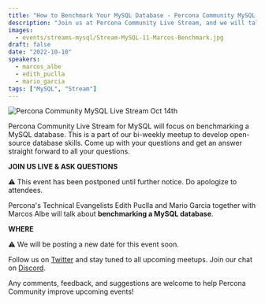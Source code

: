 ```yaml
---
title: "How to Benchmark Your MySQL Database - Percona Community MySQL Live Stream & Chat - Oct 14th"
description: "Join us at Percona Community Live Stream, and we will talk about benchmarking your MySQL database with database experts on Friday, October 14th at 9:00 AM EDT  / 03:00 PM CEST/ 06:30 PM IST."
images:
  - events/streams-mysql/Stream-MySQL-11-Marcos-Benchmark.jpg
draft: false
date: "2022-10-10"
speakers:
  - marcos_albe
  - edith_puclla
  - mario_garcia
tags: ["MySQL", "Stream"]
---
```


![Percona Community MySQL Live Stream Oct 14th](events/streams-mysql/Stream-MySQL-11-Marcos-Benchmark.jpg)

Percona Community Live Stream for MySQL will focus on benchmarking a MySQL database. This is a part of our bi-weekly meetup to develop open-source database skills. Come up with your questions and get an answer straight forward to all your questions.

**JOIN US LIVE & ASK QUESTIONS**

⚠️ This event has been postponed until further notice. Do apologize to attendees.

Percona's Technical Evangelists Edith Puclla and Mario Garcia together with Marcos Albe will talk about **benchmarking a MySQL database**.

**WHERE**

⚠️ We will be posting a new date for this event soon.

Follow us on [Twitter](https://twitter.com/PerconaBytes) and stay tuned to all upcoming meetups. Join our chat on [Discord](http://per.co.na/discord).

Any comments, feedback, and suggestions are welcome to help Percona Community improve upcoming events!
